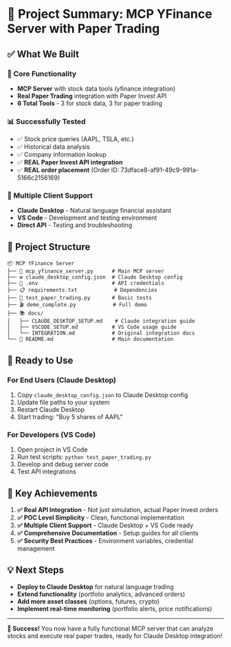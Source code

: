 # 🎉 Project Summary: MCP YFinance Server with Paper Trading

## ✅ What We Built

### 🔧 Core Functionality
- **MCP Server** with stock data tools (yfinance integration)
- **Real Paper Trading** integration with Paper Invest API
- **6 Total Tools** - 3 for stock data, 3 for paper trading

### 📊 Successfully Tested
- ✅ Stock price queries (AAPL, TSLA, etc.)
- ✅ Historical data analysis
- ✅ Company information lookup
- ✅ **REAL Paper Invest API integration** 
- ✅ **REAL order placement** (Order ID: 73dface8-af91-49c9-991a-5166c2156169)

### 🎯 Multiple Client Support
- **Claude Desktop** - Natural language financial assistant
- **VS Code** - Development and testing environment
- **Direct API** - Testing and troubleshooting

## 📁 Project Structure

```
📦 MCP YFinance Server
├── 🤖 mcp_yfinance_server.py      # Main MCP server
├── ⚙️ claude_desktop_config.json  # Claude Desktop config
├── 🔐 .env                        # API credentials
├── 📋 requirements.txt            # Dependencies
├── 🧪 test_paper_trading.py       # Basic tests
├── 🎬 demo_complete.py            # Full demo
├── 📚 docs/
│   ├── CLAUDE_DESKTOP_SETUP.md    # Claude integration guide
│   ├── VSCODE_SETUP.md           # VS Code usage guide
│   └── INTEGRATION.md            # Original integration docs
└── 📖 README.md                   # Main documentation
```

## 🚀 Ready to Use

### For End Users (Claude Desktop)
1. Copy `claude_desktop_config.json` to Claude Desktop config
2. Update file paths to your system
3. Restart Claude Desktop
4. Start trading: "Buy 5 shares of AAPL"

### For Developers (VS Code)
1. Open project in VS Code
2. Run test scripts: `python test_paper_trading.py`
3. Develop and debug server code
4. Test API integrations

## 🎯 Key Achievements

1. **✅ Real API Integration** - Not just simulation, actual Paper Invest orders
2. **✅ POC Level Simplicity** - Clean, functional implementation
3. **✅ Multiple Client Support** - Claude Desktop + VS Code ready
4. **✅ Comprehensive Documentation** - Setup guides for all clients
5. **✅ Security Best Practices** - Environment variables, credential management

## 💡 Next Steps

- **Deploy to Claude Desktop** for natural language trading
- **Extend functionality** (portfolio analytics, advanced orders)
- **Add more asset classes** (options, futures, crypto)
- **Implement real-time monitoring** (portfolio alerts, price notifications)

---

**🎉 Success!** You now have a fully functional MCP server that can analyze stocks and execute real paper trades, ready for Claude Desktop integration!
